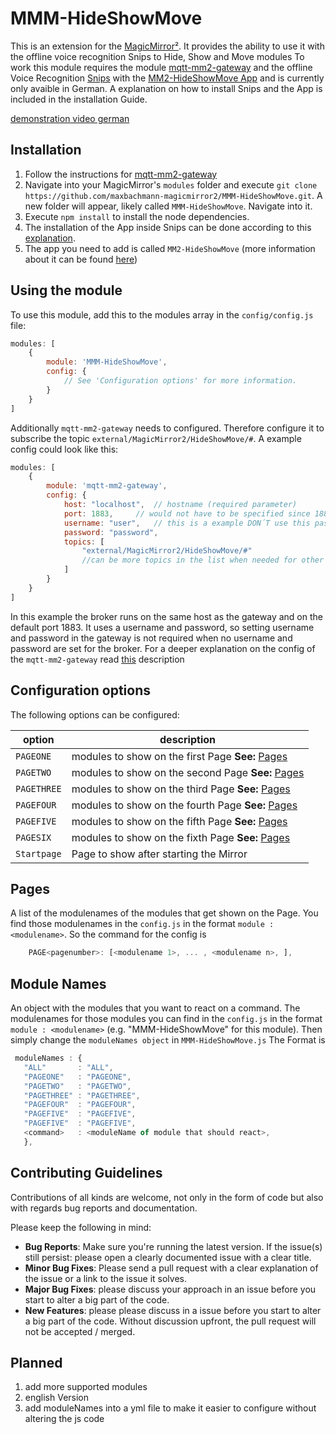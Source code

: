 # MMM-HideShowMove
This is an extension for the [MagicMirror²](https://github.com/MichMich/MagicMirror).  It provides the ability to use it with the offline voice recognition Snips to Hide, Show and Move modules
To work this module requires the module [mqtt-mm2-gateway](https://github.com/maxbachmann-magicmirror2/mqtt-mm2-gateway) and the offline Voice Recognition [Snips](https://snips.ai) with the [MM2-HideShowMove App](https://console.snips.ai/store/de/skill_kzPyY9z80KY) and is currently only avaible in German. A explanation on how to install Snips and the App is included in the installation Guide.

[demonstration video german](https://www.youtube.com/watch?v=09XWlDiJ6dM)

## Installation
1.  Follow the instructions for [mqtt-mm2-gateway](https://github.com/maxbachmann-magicmirror2/mqtt-mm2-gateway)
2.  Navigate into your MagicMirror's `modules` folder and execute `git clone https://github.com/maxbachmann-magicmirror2/MMM-HideShowMove.git`. A new folder will appear, likely called `MMM-HideShowMove`.  Navigate into it.
3.  Execute `npm install` to install the node dependencies.
4.  The installation of the App inside Snips can be done according to this [explanation](https://docs.snips.ai/articles/console/actions/skills). 
5.  The app you need to add is called `MM2-HideShowMove` (more information about it can be found [here](https://github.com/maxbachmann-snips/Snips-MagicMirror2))

## Using the module
To use this module, add this to the modules array in the `config/config.js` file:
````javascript
modules: [
	{
		module: 'MMM-HideShowMove',
		config: {
			// See 'Configuration options' for more information.
		}
	}
]
````
Additionally `mqtt-mm2-gateway` needs to configured. Therefore configure it to subscribe the topic `external/MagicMirror2/HideShowMove/#`. A example config could look like this:
````javascript
modules: [
	{
		module: 'mqtt-mm2-gateway',
		config: {
			host: "localhost",	// hostname (required parameter)
			port: 1883,		// would not have to be specified since 1883 is the default aswell
			username: "user",	// this is a example DON´T use this password and username outside a test environment
			password: "password",
			topics: [
				"external/MagicMirror2/HideShowMove/#"
				//can be more topics in the list when needed for other modules
			]
		}
	}
]
````
In this example the broker runs on the same host as the gateway and on the default port 1883. It uses a username and password, so setting username and password in the gateway is not required when no username and password are set for the broker.
For a deeper explanation on the config of the `mqtt-mm2-gateway` read [this](https://github.com/maxbachmann-magicmirror2/mqtt-mm2-gateway) description

## Configuration options
The following options can be configured:

| option      | description                                                 |
|-------------|-------------------------------------------------------------|
| `PAGEONE`   | modules to show on the first Page **See:** [Pages](#pages)  |
| `PAGETWO`   | modules to show on the second Page **See:** [Pages](#pages) |
| `PAGETHREE` | modules to show on the third Page **See:** [Pages](#pages)  |
| `PAGEFOUR`  | modules to show on the fourth Page **See:** [Pages](#pages) |
| `PAGEFIVE`  | modules to show on the fifth Page **See:** [Pages](#pages)  |
| `PAGESIX`   | modules to show on the fixth Page **See:** [Pages](#pages)  |
| `Startpage` | Page to show after starting the Mirror |

## Pages
A list of the modulenames of the modules that get shown on the Page. You find those modulenames in the `config.js` in the format `module : <modulename>`.
So the command for the config is 
```javascript
	PAGE<pagenumber>: [<modulename 1>, ... , <modulename n>, ],
```

## Module Names
An object with the modules that you want to react on a command. The modulenames for those modules you can find in the `config.js` in the format `module : <modulename>` (e.g. "MMM-HideShowMove" for this module). Then simply change the `moduleNames object` in `MMM-HideShowMove.js`
The Format is 
```javascript
 moduleNames : {
   "ALL"       : "ALL",
   "PAGEONE"   : "PAGEONE",
   "PAGETWO"   : "PAGETWO",
   "PAGETHREE" : "PAGETHREE",
   "PAGEFOUR"  : "PAGEFOUR",
   "PAGEFIVE"  : "PAGEFIVE",
   "PAGEFIVE"  : "PAGEFIVE",
   <command>   : <moduleName of module that should react>,
   },
```

## Contributing Guidelines
Contributions of all kinds are welcome, not only in the form of code but also with regards bug reports and documentation.

Please keep the following in mind:

-   **Bug Reports**:  Make sure you're running the latest version. If the issue(s) still persist: please open a clearly documented issue with a clear title.
-   **Minor Bug Fixes**: Please send a pull request with a clear explanation of the issue or a link to the issue it solves.
-   **Major Bug Fixes**: please discuss your approach in an issue before you start to alter a big part of the code.
-   **New Features**: please please discuss in a issue before you start to alter a big part of the code. Without discussion upfront, the pull request will not be accepted / merged.

## Planned
1.  add more supported modules
2.  english Version
3.  add moduleNames into a yml file to make it easier to configure without altering the js code
